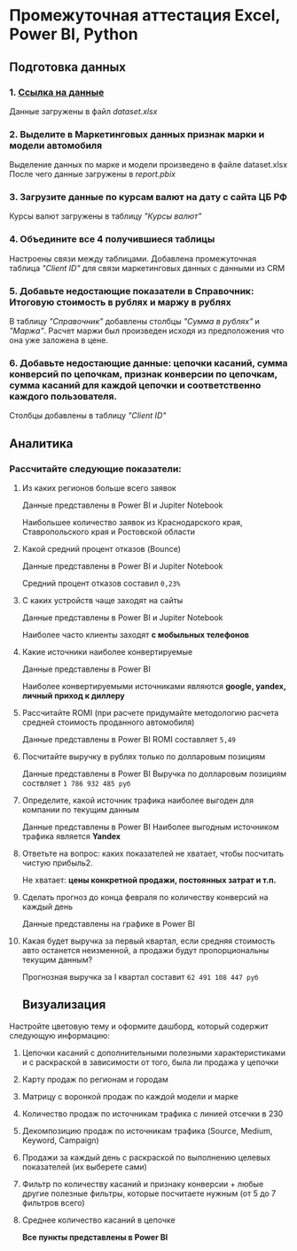 # Промежуточная аттестация Excel, Power BI, Python
## Подготовка данных

### 1. [Ссылка на данные](https://docs.google.com/spreadsheets/d/152JyksagijqyscnrFDc6Ez2VjT5MKNXpDOyc4PRlauw/edit#gid=208646510)

Данные загружены в файл *_dataset.xlsx_*
### 2. Выделите в Маркетинговых данных признак марки и модели автомобиля
Выделение данных по марке и модели произведено в файле dataset.xlsx
После чего данные загружены в *_report.pbix_*
### 3. Загрузите данные по курсам валют на дату с сайта ЦБ РФ
Курсы валют загружены в таблицу _"Курсы валют"_
### 4. Объедините все 4 получившиеся таблицы
Настроены связи между таблицами. Добавлена промежуточная таблица _"Client ID"_ для связи маркетинговых данных с данными из CRM
### 5. Добавьте недостающие показатели в Справочник: Итоговую стоимость в рублях и маржу в рублях
В таблицу _"Справочник"_ добавлены столбцы _"Сумма в рублях"_ и _"Маржа"_.
Расчет маржи был произведен исходя из предположения что она уже заложена в цене.
### 6. Добавьте недостающие данные: цепочки касаний, сумма конверсий по цепочкам, признак конверсии по цепочкам, сумма касаний для каждой цепочки и соответственно каждого пользователя.
Столбцы добавлены в таблицу *"Client ID"*

## Аналитика
### Рассчитайте следующие показатели:
1. Из каких регионов больше всего заявок

    Данные представлены в Power BI и Jupiter Notebook
    
    Наибольшее количество заявок из Краснодарского края, Ставропольского края и Ростовской области

2. Какой средний процент отказов (Bounce)

    Данные представлены в Power BI и Jupiter Notebook

    Средний процент отказов составил ```0,23%```

2. С каких устройств чаще заходят на сайты

    Данные представлены в Power BI и Jupiter Notebook

    Наиболее часто клиенты заходят **с мобыльных телефонов**

2. Какие источники наиболее конвертируемые

    Данные представлены в Power BI

    Наиболее конвертируемыми источниками являются **google, yandex, личный приход к диллеру**

2. Рассчитайте ROMI (при расчете придумайте методологию расчета средней стоимость
проданного автомобиля)

    Данные представлены в Power BI
    ROMI составляет ```5,49```
2. Посчитайте выручку в рублях только по долларовым позициям

    Данные представлены в Power BI
    Выручка по долларовым позициям соствляет ```1 786 932 485 руб```

2. Определите, какой источник трафика наиболее выгоден для компании по текущим данным

    Данные представлены в Power BI
    Наиболее выгодным источником трафика является **Yandex**

2. Ответьте на вопрос: каких показателей не хватает, чтобы посчитать чистую прибыль2.

    Не хватает: **цены конкретной продажи, постоянных затрат и т.п.**
2. Сделать прогноз до конца февраля по количеству конверсий на каждый день
    
    Данные представлены на графике в Power BI
2. Какая будет выручка за первый квартал, если средняя стоимость авто останется
неизменной, а продажи будут пропорциональны текущим данным?

    Прогнозная выручка за I квартал составит ```62 491 108 447 руб```

    ## Визуализация

Настройте цветовую тему и оформите дашборд, который содержит следующую информацию:
1. Цепочки касаний с дополнительными полезными характеристиками и с раскраской в
зависимости от того, была ли продажа у цепочки
1. Карту продаж по регионам и городам
1. Матрицу с воронкой продаж по каждой модели и марке
1. Количество продаж по источникам трафика с линией отсечки в 230
1. Декомпозицию продаж по источникам трафика (Source, Medium, Keyword, Campaign)
1. Продажи за каждый день с раскраской по выполнению целевых показателей (их выберете
сами)
1. Фильтр по количеству касаний и признаку конверсии + любые другие полезные фильтры,
которые посчитаете нужным (от 5 до 7 фильтров всего)
1. Среднее количество касаний в цепочке

    **Все пункты представлены в Power BI**

